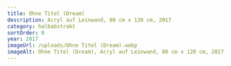 ```yaml
---
title: Ohne Titel (Dream)
description: Acryl auf Leinwand, 80 cm x 120 cm, 2017
category: halbabstrakt
sortOrder: 0
year: 2017
imageUrl: /uploads/Ohne Titel (Dream).webp
imageAlt: Ohne Titel (Dream), Acryl auf Leinwand, 80 cm x 120 cm, 2017
---
```

